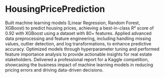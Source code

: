# HousingPricePrediction
Built machine learning models (Linear Regression, Random Forest, XGBoost) to predict housing prices, achieving a best-in-class R² score of 0.92 with XGBoost using a dataset with 80+ features.
Applied advanced data preprocessing and feature engineering, including handling missing values, outlier detection, and log transformations, to enhance predictive accuracy.
Optimized models through hyperparameter tuning and performed feature importance analysis to provide actionable insights for real estate stakeholders.
Delivered a professional report for a Kaggle competition, showcasing the business impact of machine learning models in reducing pricing errors and driving data-driven decisions.
